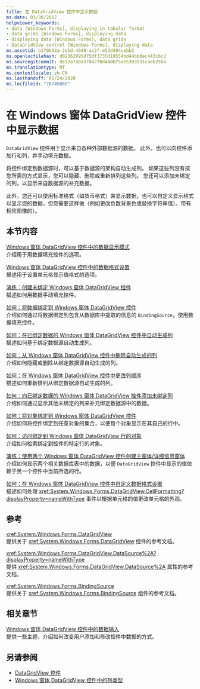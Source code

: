 ```yaml
---
title: 在 DataGridView 控件中显示数据
ms.date: 03/30/2017
helpviewer_keywords:
- data [Windows Forms], displaying in tabular format
- data grids [Windows Forms], displaying data
- displaying data [Windows Forms], data grids
- DataGridView control [Windows Forms], displaying data
ms.assetid: b170b52a-2ebd-4948-ac2f-e52d494cebb2
ms.openlocfilehash: d02362895d75df3735d19554bd44bb8ac443c6c2
ms.sourcegitcommit: de17a7a0a37042f0d4406f5ae5393531caeb25ba
ms.translationtype: MT
ms.contentlocale: zh-CN
ms.lasthandoff: 01/24/2020
ms.locfileid: "76745865"
---
```

# <a name="displaying-data-in-the-windows-forms-datagridview-control"></a>在 Windows 窗体 DataGridView 控件中显示数据
`DataGridView` 控件用于显示来自各种外部数据源的数据。 此外，也可以向控件添加行和列，并手动填充数据。  
  
 将控件绑定到数据源时，可以基于数据源的架构自动生成列。 如果这些列没有按您所需的方式显示，您可以隐藏、删除或重新排列这些列。 您还可以添加未绑定的列，以显示来自数据源的补充数据。  
  
 此外，您还可以使用标准格式（如货币格式）来显示数据，也可以自定义显示格式以显示您的数据，但您需要这样做（例如更改负数背景色或替换字符串值）。带有相应图像的）。  
  
## <a name="in-this-section"></a>本节内容  
 [Windows 窗体 DataGridView 控件中的数据显示模式](data-display-modes-in-the-windows-forms-datagridview-control.md)  
 介绍用于用数据填充控件的选项。  
  
 [Windows 窗体 DataGridView 控件中的数据格式设置](data-formatting-in-the-windows-forms-datagridview-control.md)  
 描述用于设置单元格显示值格式的选项。  
  
 [演练：创建未绑定 Windows 窗体 DataGridView 控件](walkthrough-creating-an-unbound-windows-forms-datagridview-control.md)  
 描述如何用数据手动填充控件。  
  
 [如何：将数据绑定到 Windows 窗体 DataGridView 控件](how-to-bind-data-to-the-windows-forms-datagridview-control.md)  
 介绍如何通过将数据绑定到包含从数据库中提取的信息的 `BindingSource`，使用数据填充控件。  
  
 [如何：在已绑定数据的 Windows 窗体 DataGridView 控件中自动生成列](autogenerate-columns-in-a-data-bound-wf-datagridview-control.md)  
 描述如何基于绑定数据源自动生成列。  
  
 [如何：从 Windows 窗体 DataGridView 控件中删除自动生成的列](remove-autogenerated-columns-from-a-wf-datagridview-control.md)  
 介绍如何隐藏或删除从绑定数据源自动生成的列。  
  
 [如何：在 Windows 窗体 DataGridView 控件中更改列顺序](how-to-change-the-order-of-columns-in-the-windows-forms-datagridview-control.md)  
 描述如何重新排列从绑定数据源自动生成的列。  
  
 [如何：向已绑定数据的 Windows 窗体 DataGridView 控件添加未绑定列](unbound-column-to-a-data-bound-datagridview.md)  
 介绍如何通过显示其他未绑定的列来补充绑定数据源中的数据。  
  
 [如何：将对象绑定到 Windows 窗体 DataGridView 控件](how-to-bind-objects-to-windows-forms-datagridview-controls.md)  
 介绍如何将控件绑定到任意对象的集合，以便每个对象显示在其自己的行中。  
  
 [如何：访问绑定到 Windows 窗体 DataGridView 行的对象](how-to-access-objects-bound-to-windows-forms-datagridview-rows.md)  
 介绍如何检索绑定到控件的特定行的对象。  
  
 [演练：使用两个 Windows 窗体 DataGridView 控件创建主窗体/详细信息窗体](creating-a-master-detail-form-using-two-datagridviews.md)  
 介绍如何显示两个相关数据库表中的数据，以便 `DataGridView` 控件中显示的值依赖于另一个控件中当前所选的行。  
  
 [如何：在 Windows 窗体 DataGridView 控件中自定义数据格式设置](how-to-customize-data-formatting-in-the-windows-forms-datagridview-control.md)  
 描述如何处理 <xref:System.Windows.Forms.DataGridView.CellFormatting?displayProperty=nameWithType> 事件以根据单元格的值更改单元格的外观。  
  
## <a name="reference"></a>参考  
 <xref:System.Windows.Forms.DataGridView>  
 提供关于 <xref:System.Windows.Forms.DataGridView> 控件的参考文档。  
  
 <xref:System.Windows.Forms.DataGridView.DataSource%2A?displayProperty=nameWithType>  
 提供 <xref:System.Windows.Forms.DataGridView.DataSource%2A> 属性的参考文档。  
  
 <xref:System.Windows.Forms.BindingSource>  
 提供关于 <xref:System.Windows.Forms.BindingSource> 组件的参考文档。  
  
## <a name="related-sections"></a>相关章节  
 [Windows 窗体 DataGridView 控件中的数据输入](data-entry-in-the-windows-forms-datagridview-control.md)  
 提供一些主题，介绍如何改变用户添加和修改控件中数据的方式。  
  
## <a name="see-also"></a>另请参阅

- [DataGridView 控件](datagridview-control-windows-forms.md)
- [Windows 窗体 DataGridView 控件中的列类型](column-types-in-the-windows-forms-datagridview-control.md)
